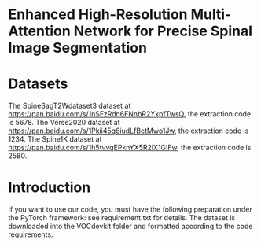 # Enhanced High-Resolution Multi-Attention Network for Precise Spinal Image Segmentation

# Datasets
The SpineSagT2Wdataset3 dataset at https://pan.baidu.com/s/1nSFzRdn6FNnbR2YkpfTwsQ, the extraction code is 5678.
The Verse2020 dataset at https://pan.baidu.com/s/1Pkii45q6iudLfBetMwo1Jw,  the extraction code is 1234.
The Spine1K dataset at https://pan.baidu.com/s/1h5tvvqEPknYX5R2iX1GIFw, the extraction code is 2580.

# Introduction
If you want to use our code, you must have the following preparation under the PyTorch framework: see requirement.txt for details.
The dataset is downloaded into the VOCdevkit folder and formatted according to the code requirements.


